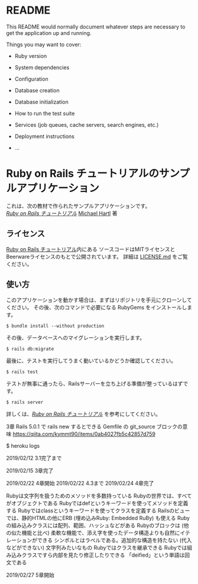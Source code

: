 # README

This README would normally document whatever steps are necessary to get the
application up and running.

Things you may want to cover:

* Ruby version

* System dependencies

* Configuration

* Database creation

* Database initialization

* How to run the test suite

* Services (job queues, cache servers, search engines, etc.)

* Deployment instructions

* ...

# Ruby on Rails チュートリアルのサンプルアプリケーション

これは、次の教材で作られたサンプルアプリケーションです。   
[*Ruby on Rails チュートリアル*](https://railstutorial.jp/)
[Michael Hartl](http://www.michaelhartl.com/) 著

## ライセンス

[Ruby on Rails チュートリアル](https://railstutorial.jp/)内にある
ソースコードはMITライセンスとBeerwareライセンスのもとで公開されています。
詳細は [LICENSE.md](LICENSE.md) をご覧ください。

## 使い方

このアプリケーションを動かす場合は、まずはリポジトリを手元にクローンしてください。
その後、次のコマンドで必要になる RubyGems をインストールします。

```
$ bundle install --without production
```

その後、データベースへのマイグレーションを実行します。

```
$ rails db:migrate
```

最後に、テストを実行してうまく動いているかどうか確認してください。

```
$ rails test
```

テストが無事に通ったら、Railsサーバーを立ち上げる準備が整っているはずです。

```
$ rails server
```

詳しくは、[*Ruby on Rails チュートリアル*](https://railstutorial.jp/)
を参考にしてください。

3章
Rails 5.0.1 で rails new するとできる Gemfile の git_source ブロックの意味
https://qiita.com/kymmt90/items/0ab4027fb5c42857d759

$ heroku logs

2019/02/12 3.1完了まで

2019/02/15 3章完了

2019/02/22 4章開始
2019/02/22 4.3まで
2019/02/24 4章完了

Rubyは文字列を扱うためのメソッドを多数持っている
Rubyの世界では、すべてがオブジェクトである
Rubyではdefというキーワードを使ってメソッドを定義する
Rubyではclassというキーワードを使ってクラスを定義する
Railsのビューでは、静的HTMLの他にERB (埋め込みRuby: Embedded RuBy) も使える
Rubyの組み込みクラスには配列、範囲、ハッシュなどがある
Rubyのブロックは (他の似た機能と比べ) 柔軟な機能で、添え字を使ったデータ構造よりも自然にイテレーションができる
シンボルとはラベルである。追加的な構造を持たない (代入などができない) 文字列みたいなもの
Rubyではクラスを継承できる
Rubyでは組み込みクラスですら内部を見たり修正したりできる
「deified」という単語は回文である

2019/02/27 5章開始